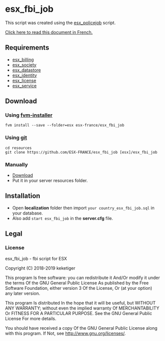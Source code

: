 # esx_fbi_job

This script was created using the [esx_policejob](https://github.com/ESX-Org/esx_policejob) script.

[Click here to read this document in French.](https://github.com/ESX-FRANCE/esx_fbi_job/wiki/README--Fran%C3%A7ais)

## Requirements
* [esx_billing](https://github.com/ESX-Org/esx_billing)
* [esx_society](https://github.com/ESX-Org/esx_society)
* [esx_datastore](https://github.com/ESX-Org/esx_datastore)
* [esx_identity](https://github.com/ESX-Org/esx_identity)
* [esx_license](https://github.com/ESX-Org/esx_license)
* [esx_service](https://github.com/ESX-Org/esx_service)

## Download
### Using [fvm-installer](https://github.com/qlaffont/fvm-installer)
```
fvm install --save --folder=esx esx-france/esx_fbi_job
```

### Using [git](https://git-scm.com/)
```
cd resources
git clone https://github.com/ESX-FRANCE/esx_fbi_job [esx]/esx_fbi_job
```

### Manually
* [Download](https://github.com/ESX-FRANCE/esx_fbi_job/archive/master.zip)
* Put it in your server resources folder.

## Installation
* Open **localization** folder then import ``your country_esx_fbi_job.sql`` in your database.
* Also add ``start esx_fbi_job`` in the **server.cfg** file.

## Legal
### License
esx_fbi_job - fbi script for ESX

Copyright (C) 2018-2019 keketiger

This program Is free software: you can redistribute it And/Or modify it under the terms Of the GNU General Public License As published by the Free Software Foundation, either version 3 Of the License, Or (at your option) any later version.

This program Is distributed In the hope that it will be useful, but WITHOUT ANY WARRANTY; without even the implied warranty Of MERCHANTABILITY Or FITNESS FOR A PARTICULAR PURPOSE. See the GNU General Public License For more details.

You should have received a copy Of the GNU General Public License along with this program. If Not, see http://www.gnu.org/licenses/.
